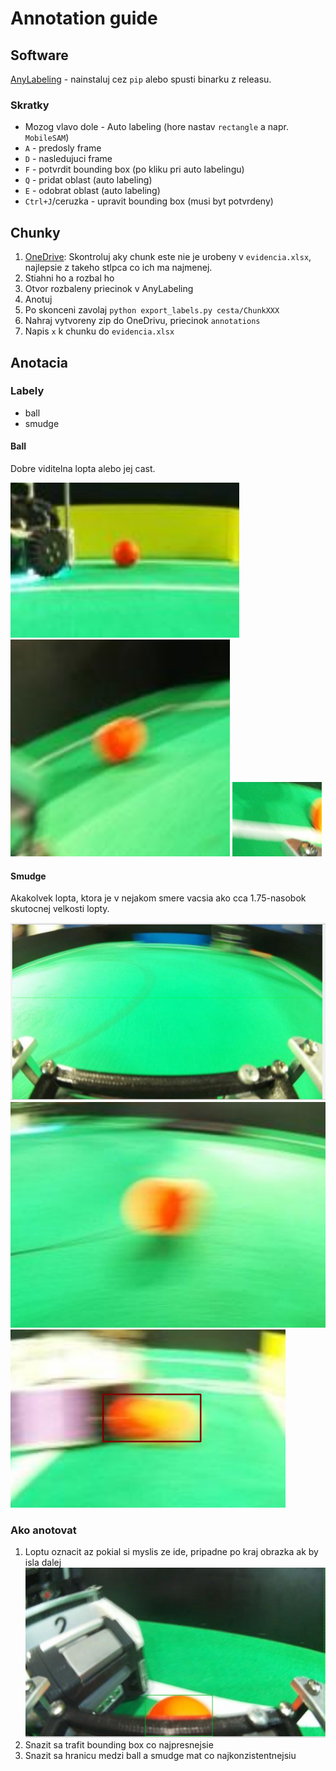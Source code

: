 # Annotation guide

## Software

[AnyLabeling](https://github.com/vietanhdev/anylabeling) - nainstaluj cez `pip` alebo spusti binarku z releasu.

### Skratky

- Mozog vlavo dole - Auto labeling (hore nastav `rectangle` a napr. `MobileSAM`)
- `A` - predosly frame
- `D` - nasledujuci frame
- `F` - potvrdit bounding box (po kliku pri auto labelingu)
- `Q` - pridat oblast (auto labeling)
- `E` - odobrat oblast (auto labeling)
- `Ctrl+J`/ceruzka - upravit bounding box (musi byt potvrdeny)

## Chunky

1. [OneDrive](https://gamca-my.sharepoint.com/:f:/g/personal/misiak1_gamca_sk/Eo1ZiPH6jhJHplvrdqXCB28BSJIqW-pfNtqcpf7Q18kK7w): Skontroluj aky chunk este nie je urobeny v `evidencia.xlsx`, najlepsie z takeho stlpca co ich ma najmenej.
2. Stiahni ho a rozbal ho
3. Otvor rozbaleny priecinok v AnyLabeling
4. Anotuj
5. Po skonceni zavolaj `python export_labels.py cesta/ChunkXXX`
6. Nahraj vytvoreny zip do OneDrivu, priecinok `annotations`
7. Napis `x` k chunku do `evidencia.xlsx`

## Anotacia

### Labely

- ball
- smudge

#### Ball

Dobre viditelna lopta alebo jej cast.

![ball](annotation_examples/ball.png "Ball")
![ball](annotation_examples/ball2.png "Ball 2")
![ball](annotation_examples/ball3.png "Ball 2")

#### Smudge

Akakolvek lopta, ktora je v nejakom smere vacsia ako cca 1.75-nasobok skutocnej velkosti lopty.

![smudge](annotation_examples/smudge.png "Smudge")
![smudge](annotation_examples/smudge2.png "Smudge 2")
![smudge](annotation_examples/smudge3.png "Smudge 3")

### Ako anotovat

1. Loptu oznacit az pokial si myslis ze ide, pripadne po kraj obrazka ak by isla dalej
![lopta v dribbleri](annotation_examples/dribbler.png "Lopta v dribbleri")
2. Snazit sa trafit bounding box co najpresnejsie
3. Snazit sa hranicu medzi ball a smudge mat co najkonzistentnejsiu
